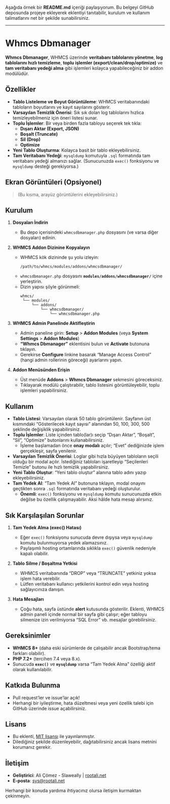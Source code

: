 Aşağıda örnek bir **README.md** içeriği paylaşıyorum. Bu belgeyi GitHub deposunda projeye ekleyerek eklentiyi tanıtabilir, kurulum ve kullanım talimatlarını net bir şekilde sunabilirsiniz.

---

# Whmcs Dbmanager

**Whmcs Dbmanager**, WHMCS üzerinde **veritabanı tablolarını yönetme**, **log tablolarını hızlı temizleme**, **toplu işlemler (export/clean/drop/optimize)** ve **tam veritabanı yedeği alma** gibi işlemleri kolayca yapabileceğiniz bir addon modülüdür.

## Özellikler

- **Tablo Listeleme ve Boyut Görüntüleme**: WHMCS veritabanındaki tabloların boyutlarını ve kayıt sayılarını gösterir.  
- **Varsayılan Temizlik Önerisi**: Sık sık dolan log tablolarını hızlıca temizleyebilmeniz için öneri listesi sunar.  
- **Toplu İşlemler**: Bir veya birden fazla tabloyu seçerek tek tıkla:
  - **Dışarı Aktar (Export, JSON)**  
  - **Boşalt (Truncate)**  
  - **Sil (Drop)**  
  - **Optimize**  
- **Yeni Tablo Oluşturma**: Kolayca basit bir tablo ekleyebilirsiniz.  
- **Tam Veritabanı Yedeği**: `mysqldump` komutuyla `.sql` formatında tam veritabanı yedeği almanızı sağlar. (Sunucunuzda `exec()` fonksiyonu ve `mysqldump` desteği gerekiyorsa.)

## Ekran Görüntüleri (Opsiyonel)
> (Bu kısma, arayüz görüntülerini ekleyebilirsiniz.)

## Kurulum

1. **Dosyaları İndirin**  
   - Bu depo içerisindeki `whmcsdbmanager.php` dosyasını (ve varsa diğer dosyaları) edinin.  

2. **WHMCS Addon Dizinine Kopyalayın**  
   - WHMCS kök dizininde şu yolu izleyin:  
     ```
     /path/to/whmcs/modules/addons/whmcsdbmanager/
     ```  
   - `whmcsdbmanager.php` dosyasını **`modules/addons/whmcsdbmanager/`** içine yerleştirin.  
   - Dizin yapısı şöyle görünmeli:  
     ```
     whmcs/
      └── modules/
          └── addons/
              └── whmcsdbmanager/
                  └── whmcsdbmanager.php
     ```

3. **WHMCS Admin Panelinde Aktifleştirin**  
   - Admin paneline girin: **Setup** \> **Addon Modules** (veya **System Settings** \> **Addon Modules**)  
   - **“Whmcs Dbmanager”** eklentisini bulun ve **Activate** butonuna tıklayın.  
   - Gerekirse **Configure** linkine basarak “Manage Access Control” (hangi admin rollerinin göreceği) ayarlarını yapın.

4. **Addon Menüsünden Erişin**  
   - Üst menüde **Addons** \> **Whmcs Dbmanager** sekmesini göreceksiniz.  
   - Tıklayarak modülü çalıştırabilir, tablo listesini görüntüleyebilir, toplu işlemleri yapabilirsiniz.

## Kullanım

- **Tablo Listesi**: Varsayılan olarak 50 tablo görüntülenir. Sayfanın üst kısmındaki “Gösterilecek kayıt sayısı” alanından 50, 100, 300, 500 şeklinde değişiklik yapabilirsiniz.  
- **Toplu İşlemler**: Liste içinden tablo(lar)ı seçip “Dışarı Aktar”, “Boşalt”, “Sil”, “Optimize” butonlarını kullanabilirsiniz.  
  - İşleme başlamadan önce **onay modalı** açılır; “Evet” dediğinizde işlem gerçekleşir, sayfa yenilenir.  
- **Varsayılan Temizlik Önerisi**: Loglar gibi hızla büyüyen tabloların seçili olduğu bir modal açılır. İstediğiniz tabloları işaretleyip “Seçilenleri Temizle” butonu ile hızlı temizlik yapabilirsiniz.  
- **Yeni Tablo Oluştur**: “Yeni tablo oluştur” alanına tablo adını yazıp ekleyebilirsiniz.  
- **Tam Yedek Al**: “Tam Yedek Al” butonuna tıklayın, modal onayını geçtikten sonra `.sql` formatında veritabanı yedeği oluşturulur.  
  - **Önemli**: `exec()` fonksiyonu ve `mysqldump` komutu sunucunuzda etkin değilse bu özellik çalışmayabilir. Aksi hâlde hata mesajı alırsınız.

## Sık Karşılaşılan Sorunlar

1. **Tam Yedek Alma (exec() Hatası)**  
   - Eğer `exec()` fonksiyonu sunucuda devre dışıysa veya `mysqldump` komutu bulunmuyorsa yedek alamazsınız.  
   - Paylaşımlı hosting ortamlarında sıklıkla `exec()` güvenlik nedeniyle kapalı olabilir.  

2. **Tablo Silme / Boşaltma Yetkisi**  
   - WHMCS veritabanında “DROP” veya “TRUNCATE” yetkiniz yoksa işlem hata verebilir.  
   - Lütfen veritabanı kullanıcı yetkilerini kontrol edin veya hosting sağlayıcınıza danışın.

3. **Hata Mesajları**  
   - Çoğu hata, sayfa üstünde **alert** kutusunda gösterilir. Eklenti, WHMCS admin paneli içinde normal bir sayfa gibi çalışır; eğer tabloyu silmenize izin verilmiyorsa “SQL Error” vb. mesajlar görebilirsiniz.

## Gereksinimler

- **WHMCS 8+** (daha eski sürümlerde de çalışabilir ancak Bootstrap/tema farkları olabilir).  
- **PHP 7.2+** (tercihen 7.4 veya 8.x).  
- Sunucuda **`exec()`** ve **`mysqldump`** varsa “Tam Yedek Alma” özelliği aktif olarak kullanılabilir.

## Katkıda Bulunma

- Pull request’ler ve issue’lar açık!  
- Herhangi bir iyileştirme, hata düzeltmesi veya yeni özellik talebi için GitHub üzerinde issue açabilirsiniz.

## Lisans

- Bu eklenti, [MIT lisansı](https://opensource.org/licenses/MIT) ile yayınlanmıştır.  
- Dilediğiniz şekilde düzenleyebilir, dağıtabilirsiniz ancak lisans metnini korumanız gerekir.

## İletişim

- **Geliştirici**: Ali Çömez - Slaweally | [rootali.net](https://rootali.net)  
- **E-posta**: sys@rootali.net  

Herhangi bir konuda yardıma ihtiyacınız olursa iletişim kurmaktan çekinmeyin. 

